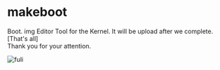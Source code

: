 # makeboot
Boot. img Editor Tool for the Kernel. It will be upload after we complete.  
[That's all]  
Thank you for your attention.

![fuli](http://img.zcool.cn/community/01c7b5554b137200000115a8691bda.jpg@1280w_1l_2o_100sh.jpg)
